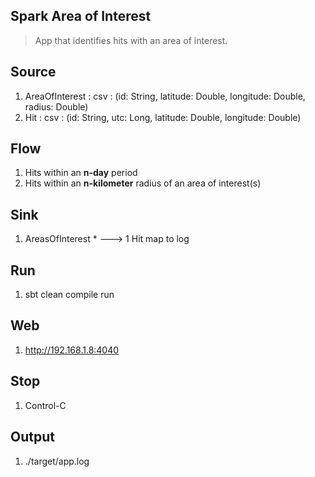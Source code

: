 Spark Area of Interest
----------------------
>App that identifies hits with an area of interest.

Source
------
1. AreaOfInterest : csv : (id: String, latitude: Double, longitude: Double, radius: Double)
2. Hit : csv : (id: String, utc: Long, latitude: Double, longitude: Double)

Flow
----
1. Hits within an **n-day** period
2. Hits within an **n-kilometer** radius of an area of interest(s)

Sink
----
1. AreasOfInterest * ---> 1 Hit map to log

Run
---
1. sbt clean compile run

Web
---
1. http://192.168.1.8:4040

Stop
----
1. Control-C
 
Output
------
1. ./target/app.log